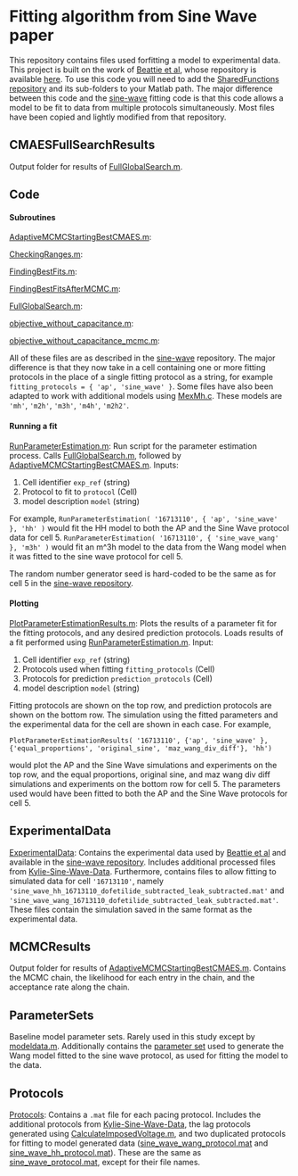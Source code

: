 # Fitting algorithm from Sine Wave paper

This repository contains files used forfitting a model to experimental data. This project is built on the work of [Beattie et al](https://physoc.onlinelibrary.wiley.com/doi/abs/10.1113/JP275733), whose repository is available [here](https://github.com/mirams/sine-wave). To use this code you will need to add the [SharedFunctions repository](https://github.com/JohnWalmsley/SharedFunctions) and its sub-folders to your Matlab path. The major difference between this code and the [sine-wave](https://github.com/mirams/sine-wave) fitting code is that this code allows a model to be fit to data from multiple protocols simultaneously. Most files have been copied and lightly modified from that repository.

## CMAESFullSearchResults

Output folder for results of [FullGlobalSearch.m](Code/FullGlobalSearch.m).

## Code

#### Subroutines

[AdaptiveMCMCStartingBestCMAES.m](Code/AdaptiveMCMCStartingBestCMAES.m):

[CheckingRanges.m](Code/CheckingRanges.m):

[FindingBestFits.m](Code/FindingBestFits.m):

[FindingBestFitsAfterMCMC.m](Code/FindingBestFitsAfterMCMC.m):

[FullGlobalSearch.m](Code/FullGlobalSearch.m):

[objective_without_capacitance.m](Code/objective_without_capacitance.m):

[objective_without_capacitance_mcmc.m](Code/objective_without_capacitance_mcmc.m):

All of these files are as described in the [sine-wave](https://github.com/mirams/sine-wave) repository. The major difference is that they now take in a cell containing one or more fitting protocols in the place of a single fitting protocol as a string, for example `fitting_protocols = { 'ap', 'sine_wave' }`. Some files have also been adapted to work with additional models using [MexMh.c](https://github.com/JohnWalmsley/SharedFunctions/Models/MexMH.c). These models are `'mh'`, `'m2h'`, `'m3h'`, `'m4h'`, `'m2h2'`.

#### Running a fit

[RunParameterEstimation.m](Code/RunParameterEstimation.m): Run script for the parameter estimation process. Calls [FullGlobalSearch.m](Code/FullGlobalSearch.m), followed by [AdaptiveMCMCStartingBestCMAES.m](Code/AdaptiveMCMCStartingBestCMAES.m). Inputs:

1. Cell identifier `exp_ref` (string)
1. Protocol to fit to `protocol` (Cell)
1. model description `model` (string)

For example, `RunParameterEstimation( '16713110', { 'ap', 'sine_wave' }, 'hh' )` would fit the HH model to both the AP and the Sine Wave protocol data for cell 5. `RunParameterEstimation( '16713110', { 'sine_wave_wang' }, 'm3h' )` would fit an m^3h model to the data from the Wang model when it was fitted to the sine wave protocol for cell 5.

The random number generator seed is hard-coded to be the same as for cell 5 in the [sine-wave repository](https://github.com/mirams/sine-wave).


#### Plotting

[PlotParameterEstimationResults.m](Code/PlotParameterEstimationResults.m): Plots the results of a parameter fit for the fitting protocols, and any desired prediction protocols. Loads results of a fit performed using [RunParameterEstimation.m](Code/RunParameterEstimation.m). Input:

1. Cell identifier `exp_ref` (string)
1. Protocols used when fitting `fitting_protocols` (Cell)
1. Protocols for prediction `prediction_protocols` (Cell)
1. model description `model` (string)

Fitting protocols are shown on the top row, and prediction protocols are shown on the bottom row. The simulation using the fitted parameters and the experimental data for the cell are shown in each case. For example, 
```
PlotParameterEstimationResults( '16713110', {'ap', 'sine_wave' }, {'equal_proportions', 'original_sine', 'maz_wang_div_diff'}, 'hh')
```
would plot the AP and the Sine Wave simulations and experiments on the top row, and the equal proportions, original sine, and maz wang div diff simulations and experiments on the bottom row for cell 5. The parameters used would have been fitted to both the AP and the Sine Wave protocols for cell 5.

## ExperimentalData
[ExperimentalData](ExperimentalData/): Contains the experimental data used by [Beattie et al](https://physoc.onlinelibrary.wiley.com/doi/abs/10.1113/JP275733) and available in the [sine-wave repository](https://github.com/mirams/sine-wave). Includes additional processed files from [Kylie-Sine-Wave-Data](https://github.com/JohnWalmsley/Kylie-Sine-Wave-Data). Furthermore, contains files to allow fitting to simulated data for cell `'16713110'`, namely `'sine_wave_hh_16713110_dofetilide_subtracted_leak_subtracted.mat'` and `'sine_wave_wang_16713110_dofetilide_subtracted_leak_subtracted.mat'`. These files contain the simulation saved in the same format as the experimental data.

## MCMCResults

Output folder for results of [AdaptiveMCMCStartingBestCMAES.m](Code/AdaptiveMCMCStartingBestCMAES.m). Contains the MCMC chain, the likelihood for each entry in the chain, and the acceptance rate along the chain.

## ParameterSets

Baseline model parameter sets. Rarely used in this study except by [modeldata.m](https://github.com/JohnWalmsley/SharedFunctions/blob/master/modeldata.m). Additionally contains the [parameter set](ParameterSets/WangModelSineWaveSimulatedParameters.mat) used to generate the Wang model fitted to the sine wave protocol, as used for fitting the model to the data.

## Protocols

[Protocols](Protocols/): Contains a `.mat` file for each pacing protocol. Includes the additional protocols from [Kylie-Sine-Wave-Data](https://github.com/JohnWalmsley/Kylie-Sine-Wave-Data), the lag protocols generated using [CalculateImposedVoltage.m](https://github.com/JohnWalmsley/SharedFunctions/CalculateImposedVoltage.m), and two duplicated protocols for fitting to model generated data ([sine_wave_wang_protocol.mat](Protocols/sine_wave_wang_protocol.mat) and [sine_wave_hh_protocol.mat](Protocols/sine_wave_hh_protocol.mat)). These are the same as [sine_wave_protocol.mat](Protocols/sine_wave_protocol.mat), except for their file names.
